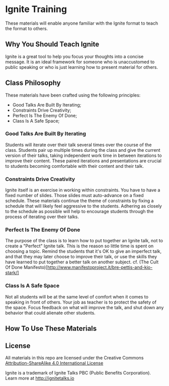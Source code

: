 # Ignite Training

These materials will enable anyone familiar with the Ignite format to teach the format to others.

## Why You Should Teach Ignite

Ignite is a great tool to help you focus your thoughts into a concise message. It is an ideal framework for someone who is unaccustomed to public speaking or who is just learning how to present material for others.

## Class Philosophy

These materials have been crafted using the following principles:

* Good Talks Are Built By Iterating;
* Constraints Drive Creativity;
* Perfect Is The Enemy Of Done;
* Class Is A Safe Space;

### Good Talks Are Built By Iterating

Students will iterate over their talk several times over the course of the class. Students pair up multiple times during the class and give the current version of their talks, taking independent work time in between iterations to improve their content. These paired iterations and presentations are crucial to students becoming comfortable with their content and their talk.

### Constraints Drive Creativity

Ignite itself is an exercise in working within constraints. You have to have a fixed number of slides. Those slides must auto-advance on a fixed schedule. These materials continue the theme of constraints by fixing a schedule that will likely feel aggressive to the students. Adhering as closely to the schedule as possible will help to encourage students through the process of iterating over their talks.

### Perfect Is The Enemy Of Done

The purpose of the class is to learn how to put together an Ignite talk, not to create a "Perfect" Ignite talk. This is the reason so little time is spent on choosing a topic. Remind the students that it's OK to give an imperfect talk, and that they may later choose to improve their talk, or use the skills they have learned to put together a better talk on another subject. cf. (The Cult Of Done Manifesto)[http://www.manifestoproject.it/bre-pettis-and-kio-stark/]

### Class Is A Safe Space

Not all students will be at the same level of comfort when it comes to speaking in front of others. Your job as teacher is to protect the safety of the space. Focus feedback on what will improve the talk, and shut down any behavior that could alienate other students. 

## How To Use These Materials

##

##

## License
All materials in this repo are licensed under the Creative Commons [Attribution-ShareAlike 4.0 International License](https://creativecommons.org/licenses/by-sa/4.0/)

Ignite is a trademark of Ignite Talks PBC (Public Benefits Corporation). Learn more at http://ignitetalks.io
